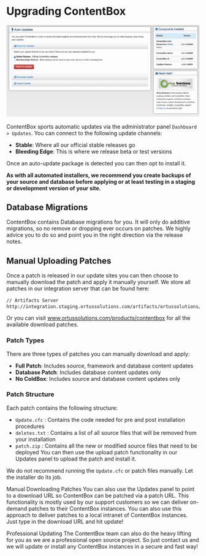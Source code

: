 # Upgrading ContentBox

![](images/updates.png)

ContentBox sports automatic updates via the administrator panel `Dashboard > Updates`.  You can connect to the following update channels:

* **Stable**: Where all our official stable releases go
* **Bleeding Edge**: This is where we release beta or test versions

Once an auto-update package is detected you can then opt to install it.

**As with all automated installers, we recommend you create backups of your source and database before applying or at least testing in a staging or development version of your site.**


## Database Migrations
ContentBox contains Database migrations for you.  It will only do additive migrations, so no remove or dropping ever occurs on patches.  We highly advice you to do so and point you in the right direction via the release notes.

## Manual Uploading Patches
Once a patch is released in our update sites you can then choose to manually download the patch and apply it manually yourself.  We store all patches in our integration server that can be found here:

```
// Artifacts Server
http://integration.staging.ortussolutions.com/artifacts/ortussolutions/contentbox/
```
Or you can visit www.ortussolutions.com/products/contentbox for all the available download patches.

### Patch Types
There are three types of patches you can manually download and apply:

* **Full Patch**: Includes source, framework and database content updates
* **Database Patch**: Includes database content updates only
* **No ColdBox**: Includes source and database content updates only

### Patch Structure
Each patch contains the following structure:

* `Update.cfc`  : Contains the code needed for pre and post installation procedures
* `deletes.txt` : Contains a list of all source files that will be removed from your installation
* `patch.zip` : Contains all the new or modified source files that need to be deployed
You can then use the upload patch functionality in our Updates panel to upload the patch and install it.

We do not recommend running the `Update.cfc` or patch files manually.  Let the installer do its job.

Manual Downloading Patches
You can also use the Updates panel to point to a download URL so ContentBox can be patched via a patch URL.  This functionality is mostly used by our support customers so we can deliver on-demand patches to their ContentBox instances.  You can also use this approach to deliver patches to a local intranet of ContentBox instances.  Just type in the download URL and hit update!

Professional Updating
The ContentBox team can also do the heavy lifting for you as we are a professional open source project.  So just contact us and we will update or install any ContentBox instances in a secure and fast way!